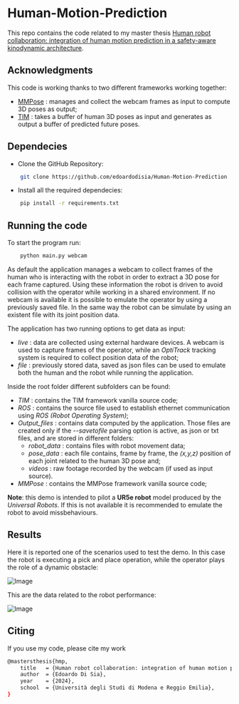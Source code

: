 # Human-Motion-Prediction
This repo contains the code related to my master thesis [Human robot collaboration: integration of human motion prediction in a safety-aware kinodynamic architecture](https://drive.google.com/file/d/1cHVJ08ti55-kDEPAihAmyuEOgTdZMH5S/view?usp=drive_link). 

## Acknowledgments
This code is working thanks to two different frameworks working together:
- [MMPose](https://mmpose.readthedocs.io/en/latest/) : manages and collect the webcam frames as input to compute 3D poses as output;
- [TIM](https://github.com/tileb1/motion-prediction-tim?tab=readme-ov-file) : takes a buffer of human 3D poses as input and generates as output a buffer of predicted future poses.

## Dependecies
- Clone the GitHub Repository:
```bash
    git clone https://github.com/edoardodisia/Human-Motion-Prediction
```

- Install all the required dependecies:
```bash
    pip install -r requirements.txt
```

## Running the code
To start the program run:
```bash
    python main.py webcam
```
As default the application manages a webcam to collect frames of the human who is interacting with the robot in order to extract a 3D pose for each frame captured. Using these information the robot is driven to avoid collision with the operator while working in a shared environment.
If no webcam is available it is possible to emulate the operator by using a previously saved file.
In the same way the robot can be simulate by using an existent file with its joint position data.

The application has two running options to get data as input:
- *live* : data are collected using external hardware devices. A webcam is used to capture frames of the operator, while an *OptiTrack* tracking system is required to collect position data of the robot;
- *file* : previously stored data, saved as json files can be used to emulate both the human and the robot while running the application.

Inside the root folder different subfolders can be found:
- *TIM* : contains the TIM framework vanilla source code; 
- *ROS* : contains the source file used to establish ethernet communication using *ROS (Robot Operating System)*;
- *Output_files* : contains data computed by the application. Those files are created only if the *--savetofile* parsing option is active, as json or txt files, and are stored in different folders:
    - *robot_data* : contains files with robot movement data;
    - *pose_data* : each file contains, frame by frame, the *(x,y,z)* position of each joint related to the human 3D pose and;
    - *videos* : raw footage recorded by the webcam (if used as input source).
- *MMPose* : contains the MMPose framework vanilla source code; 

**Note**: this demo is intended to pilot a **UR5e robot** model produced by the *Universal Robots*. If this is not available it is recommended to emulate the robot to avoid missbehaviours.

## Results
Here it is reported one of the scenarios used to test the demo. In this case the robot is executing a pick and place operation, while the operator plays the role of a dynamic obstacle:

![Image](https://github.com/user-attachments/assets/7767d9fe-0cfb-4df0-86d3-76079e71d007)

This are the data related to the robot performance:

![Image](https://github.com/user-attachments/assets/09f24952-7bbf-4a9e-9e0f-f8b0d219571a)

## Citing
If you use my code, please cite my work
```bash
@mastersthesis{hmp,
    title   = {Human robot collaboration: integration of human motion prediction in a safety-aware kinodynamic architecture},
    author  = {Edoardo Di Sia},
    year    = {2024},
    school  = {Università degli Studi di Modena e Reggio Emilia},
}
```
